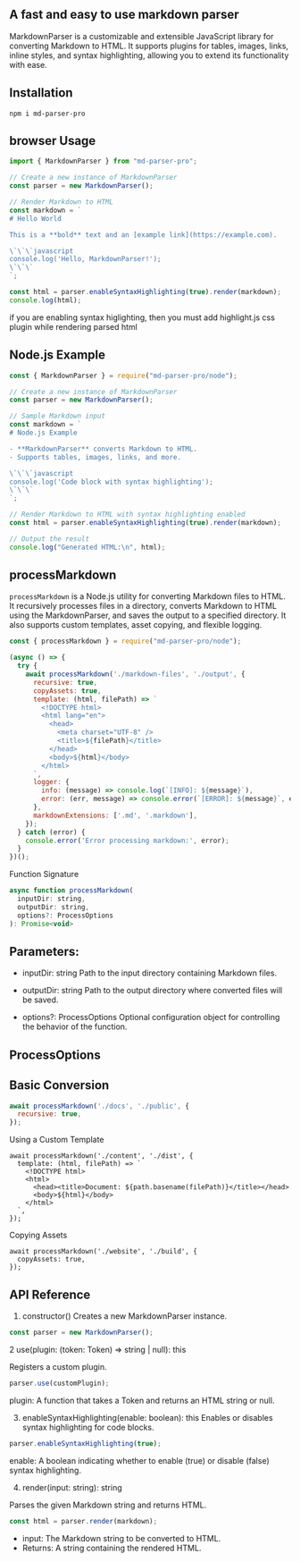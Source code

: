 ## A fast and easy to use markdown parser

MarkdownParser is a customizable and extensible JavaScript library for converting Markdown to HTML. It supports plugins for tables, images, links, inline styles, and syntax highlighting, allowing you to extend its functionality with ease.

## Installation

```
npm i md-parser-pro
```

## browser Usage

```js
import { MarkdownParser } from "md-parser-pro";

// Create a new instance of MarkdownParser
const parser = new MarkdownParser();

// Render Markdown to HTML
const markdown = `
# Hello World

This is a **bold** text and an [example link](https://example.com).

\`\`\`javascript
console.log('Hello, MarkdownParser!');
\`\`\`
`;

const html = parser.enableSyntaxHighlighting(true).render(markdown);
console.log(html);
```
if you are enabling syntax higlighting, then you must add highlight.js css plugin while rendering parsed html 

## Node.js Example
```js
const { MarkdownParser } = require("md-parser-pro/node");

// Create a new instance of MarkdownParser
const parser = new MarkdownParser();

// Sample Markdown input
const markdown = `
# Node.js Example

- **MarkdownParser** converts Markdown to HTML.
- Supports tables, images, links, and more.

\`\`\`javascript
console.log('Code block with syntax highlighting');
\`\`\`
`;

// Render Markdown to HTML with syntax highlighting enabled
const html = parser.enableSyntaxHighlighting(true).render(markdown);

// Output the result
console.log("Generated HTML:\n", html);
```

## processMarkdown

`processMarkdown` is a Node.js utility for converting Markdown files to HTML. It recursively processes files in a directory, converts Markdown to HTML using the MarkdownParser, and saves the output to a specified directory. It also supports custom templates, asset copying, and flexible logging.

```js
const { processMarkdown } = require("md-parser-pro/node");

(async () => {
  try {
    await processMarkdown('./markdown-files', './output', {
      recursive: true,
      copyAssets: true,
      template: (html, filePath) => `
        <!DOCTYPE html>
        <html lang="en">
          <head>
            <meta charset="UTF-8" />
            <title>${filePath}</title>
          </head>
          <body>${html}</body>
        </html>
      `,
      logger: {
        info: (message) => console.log(`[INFO]: ${message}`),
        error: (err, message) => console.error(`[ERROR]: ${message}`, err),
      },
      markdownExtensions: ['.md', '.markdown'],
    });
  } catch (error) {
    console.error('Error processing markdown:', error);
  }
})();
```

Function Signature 

```js
async function processMarkdown(
  inputDir: string,
  outputDir: string,
  options?: ProcessOptions
): Promise<void>
```

## Parameters:
- inputDir: string
Path to the input directory containing Markdown files.

- outputDir: string
Path to the output directory where converted files will be saved.

- options?: ProcessOptions
Optional configuration object for controlling the behavior of the function.


## ProcessOptions


## Basic Conversion
```js
await processMarkdown('./docs', './public', {
  recursive: true,
});
```
Using a Custom Template
```
await processMarkdown('./content', './dist', {
  template: (html, filePath) => `
    <!DOCTYPE html>
    <html>
      <head><title>Document: ${path.basename(filePath)}</title></head>
      <body>${html}</body>
    </html>
  `,
});
```
Copying Assets
```
await processMarkdown('./website', './build', {
  copyAssets: true,
});
```

## API Reference

1. constructor()
Creates a new MarkdownParser instance.

```js
const parser = new MarkdownParser();
```

2 use(plugin: (token: Token) => string | null): this

Registers a custom plugin.

```js
parser.use(customPlugin);
```
plugin: A function that takes a Token and returns an HTML string or null.

3. enableSyntaxHighlighting(enable: boolean): this
Enables or disables syntax highlighting for code blocks.

```js
parser.enableSyntaxHighlighting(true);
```
enable: A boolean indicating whether to enable (true) or disable (false) syntax highlighting.

4. render(input: string): string

Parses the given Markdown string and returns HTML.

```js
const html = parser.render(markdown);
```
- input: The Markdown string to be converted to HTML.
- Returns: A string containing the rendered HTML.